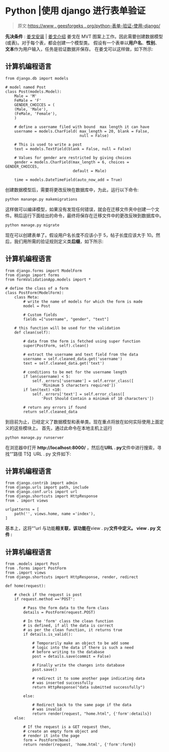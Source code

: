 # Python |使用 django 进行表单验证

> 原文:[https://www . geesforgeks . org/python-表单-验证-使用-django/](https://www.geeksforgeeks.org/python-form-validation-using-django/)

**先决条件** : [姜戈安装](https://www.geeksforgeeks.org/django-introduction-and-installation/) | [姜戈介绍](https://www.geeksforgeeks.org/django-introduction-set-2-creating-a-project/)
姜戈在 MVT 图案上工作。因此需要创建数据模型(或表)。对于每个表，都会创建一个模型类。
假设有一个表单以**用户名**、**性别**、**文本**作为用户输入，任务是验证数据并保存。
在姜戈可以这样做，如下所示:

## 计算机编程语言

```
from django.db import models

# model named Post
class Post(models.Model):
    Male = 'M'
    FeMale = 'F'
    GENDER_CHOICES = (
    (Male, 'Male'),
    (FeMale, 'Female'),
    )

    # define a username filed with bound  max length it can have
    username = models.CharField( max_length = 20, blank = False,
                                 null = False)

    # This is used to write a post
    text = models.TextField(blank = False, null = False)

    # Values for gender are restricted by giving choices
    gender = models.CharField(max_length = 6, choices = GENDER_CHOICES,
                              default = Male)

    time = models.DateTimeField(auto_now_add = True)
```

创建数据模型后，需要将更改反映在数据库中，为此，运行以下命令:

```
python manange.py makemigrations

```

这样做可以编译模型，如果没有发现任何错误，就会在迁移文件夹中创建一个文件。稍后运行下面给出的命令，最终将保存在迁移文件中的更改反映到数据库中。

```
python manage.py migrate

```

现在可以创建表单了。假设用户名长度不应该小于 5，帖子长度应该大于 10。然后，我们用所需的验证规则定义类**后缀**，如下所示:

## 计算机编程语言

```
from django.forms import ModelForm
from django import forms
from formValidationApp.models import *

# define the class of a form
class PostForm(ModelForm):
    class Meta:
        # write the name of models for which the form is made
        model = Post       

        # Custom fields
        fields =["username", "gender", "text"]

    # this function will be used for the validation
    def clean(self):

        # data from the form is fetched using super function
        super(PostForm, self).clean()

        # extract the username and text field from the data
        username = self.cleaned_data.get('username')
        text = self.cleaned_data.get('text')

        # conditions to be met for the username length
        if len(username) < 5:
            self._errors['username'] = self.error_class([
                'Minimum 5 characters required'])
        if len(text) <10:
            self._errors['text'] = self.error_class([
                'Post Should Contain a minimum of 10 characters'])

        # return any errors if found
        return self.cleaned_data
```

到目前为止，已经定义了数据模型和表单类。现在重点将放在如何实际使用上面定义的这些模块上。
首先，通过此命令在本地主机上运行

```
python manage.py runserver

```

在浏览器中打开 **http://localhost:8000/** ，然后在**URL . py**文件中进行搜索，寻找“”路径
T5】URL . py 文件如下:

## 计算机编程语言

```
from django.contrib import admin
from django.urls import path, include
from django.conf.urls import url
from django.shortcuts import HttpResponse
from . import views

urlpatterns = [
    path('', views.home, name ='index'),
]
```

基本上，这将“”url 与功能**相关联，该功能在**view . py**文件中定义。
**view . py 文件** :** 

## **计算机编程语言**

```
from .models import Post
from .forms import PostForm
from .import views
from django.shortcuts import HttpResponse, render, redirect

def home(request):

    # check if the request is post
    if request.method =='POST': 

        # Pass the form data to the form class
        details = PostForm(request.POST)

        # In the 'form' class the clean function
        # is defined, if all the data is correct
        # as per the clean function, it returns true
        if details.is_valid(): 

            # Temporarily make an object to be add some
            # logic into the data if there is such a need
            # before writing to the database  
            post = details.save(commit = False)

            # Finally write the changes into database
            post.save() 

            # redirect it to some another page indicating data
            # was inserted successfully
            return HttpResponse("data submitted successfully")

        else:

            # Redirect back to the same page if the data
            # was invalid
            return render(request, "home.html", {'form':details}) 
    else:

        # If the request is a GET request then,
        # create an empty form object and
        # render it into the page
        form = PostForm(None)  
        return render(request, 'home.html', {'form':form})
```